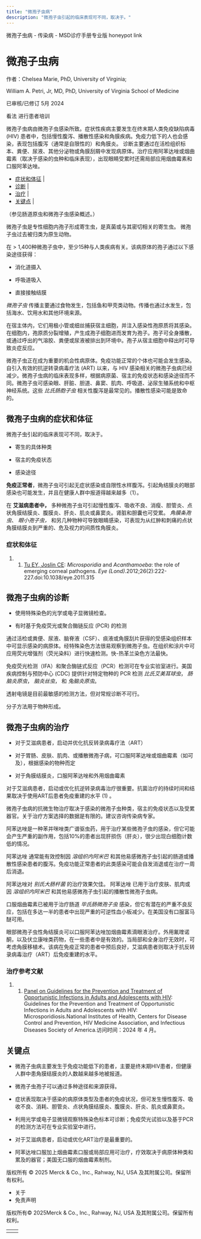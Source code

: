 ```yaml
---
title: "微孢子虫病"
description: "微孢子虫引起的临床表现可不同，取决于。"
---
```


﻿微孢子虫病 \- 传染病 \- MSD诊疗手册专业版 honeypot link

# 微孢子虫病

作者：Chelsea Marie, PhD, University of Virginia;

William A. Petri, Jr, MD, PhD, University of Virginia School of Medicine

已审核/已修订 5月 2024

看法 进行患者培训

微孢子虫病由微孢子虫感染所致。症状性疾病主要发生在终末期人类免疫缺陷病毒 (HIV) 患者中，包括慢性腹泻、播散性感染和角膜疾病。免疫力低下的人也会感染，表现包括腹泻（通常是自限性的）和角膜炎。 诊断主要通过在活检组织标本、粪便、尿液、其他分泌物或角膜刮屑中发现病原体。治疗应用阿苯达唑或烟曲霉素（取决于感染的虫种和临床表现），出现眼睛受累时还需局部应用烟曲霉素和口服阿苯达唑。

- [症状和体征](#症状和体征_v1015824_zh) \|
- [诊断](#诊断_v1015831_zh) \|
- [治疗](#治疗_v1015839_zh) \|
- [关键点](#关键点_v8932953_zh) \|

（参见肠道原虫和微孢子虫感染概述。）

微孢子虫是专性细胞内孢子形成寄生虫，是真菌或与其密切相关的寄生虫。 微孢子虫过去被归类为原生动物。

在 > 1,400种微孢子虫中，至少15种与人类疾病有关。该病原体的孢子通过以下感染途径获得：

- 消化道摄入

- 呼吸道吸入

- 直接接触结膜


_微孢子虫_ 传播主要通过食物发生，包括鱼和甲壳类动物。传播也通过水发生，包括海水、饮用水和其他环境来源。

在宿主体内，它们用极小管或细丝捕获宿主细胞，并注入感染性孢原质将其感染。在细胞内，孢原质分裂增殖，产生成孢子细胞进而发育为孢子。孢子可全身播散，或通过呼出的气溶胶、粪便或尿液被排出到环境中。孢子从宿主细胞中释出时可导致炎症反应。

微孢子虫正在成为重要的机会性病原体。免疫功能正常的个体也可能会发生感染。自引入有效的抗逆转录病毒疗法 (ART) 以来，与 HIV 感染相关的微孢子虫病已经减少。微孢子虫病的临床表现多样，根据病原菌、宿主的免疫状态和感染途径而不同。微孢子虫可感染眼、肝脏、胆道、鼻窦、肌肉、呼吸道、泌尿生殖系统和中枢神经系统。这些 _比氏肠胞子虫_ 相关性腹泻是最常见的。播散性感染可能是致命的。

## 微孢子虫病的症状和体征

微孢子虫引起的临床表现可不同，取决于。

- 寄生的具体种类

- 宿主的免疫状态

- 感染途径


**免疫正常者**，微孢子虫可引起无症状感染或自限性水样腹泻。引起角结膜炎的眼部感染也可能发生，并且在健康人群中报道得越来越多（1）。

在 **艾滋病患者中，** 多种微孢子虫可引起慢性腹泻、吸收不良、消瘦、胆管炎、点状角膜结膜炎、腹膜炎、肝炎、肌炎或鼻窦炎。肾脏和胆囊也可受累。 _角膜条孢虫_、 _眼小孢子虫，_ 和另几种物种可导致眼睛感染，可表现为从红肿和刺痛的点状角膜结膜炎到严重的、危及视力的间质性角膜炎。

### 症状和体征

1. 1. [Tu EY, Joslin CE](https://www.ncbi.nlm.nih.gov/pmc/articles/PMC3272212/): _Microsporidia_ and _Acanthamoeba_: the role of emerging corneal pathogens. _Eye (Lond)_.2012;26(2):222-227.doi:10.1038/eye.2011.315


## 微孢子虫病的诊断

- 使用特殊染色的光学或电子显微镜检查。

- 有时基于免疫荧光或聚合酶链反应 (PCR) 的检测


通过活检或粪便、尿液、脑脊液（CSF）、痰液或角膜刮片获得的受感染组织样本中可显示感染的病原体。经特殊染色方法很易观察到微孢子虫。在组织和涂片中可应用荧光增强剂（荧光染料）进行快速检测。快-热革兰染色方法最快。

免疫荧光检测（IFA）和聚合酶链式反应（PCR）检测可在专业实验室进行。美国疾病控制与预防中心 (CDC) 提供针对特定物种的 PCR 检测 _比氏艾美耳球虫_， _肠脑炎原虫_， _脑炎丝虫_， 和 _兔脑炎原虫_。

透射电镜是目前最敏感的检测方法，但对常规诊断不可行。

分子方法用于物种形成。

## 微孢子虫病的治疗

- 对于艾滋病患者，启动并优化抗反转录病毒疗法（ART）

- 对于胃肠、皮肤、肌肉、或播散微孢子病，可口服阿苯达唑或烟曲霉素（如可及），根据感染的物种而定

- 对于角膜结膜炎，口服阿苯达唑和外用烟曲霉素


对于艾滋病患者，启动或优化抗逆转录病毒治疗很重要。抗菌治疗的持续时间和结果取决于使用ART后患者免疫重建的水平 (1) 。

微孢子虫病的抗微生物治疗取决于感染的微孢子虫种类，宿主的免疫状态以及受累器官。关于治疗方案选择的数据是有限的。建议咨询传染病专家。

阿苯达唑是一种苯并咪唑类广谱驱虫药，用于治疗某些微孢子虫的感染，但它可能会产生严重的副作用，包括10%的患者出现肝损伤（肝炎），很少出现白细胞计数低的情况。

阿苯达唑 通常能有效控制因 _溶组织内阿米巴_ 和其他易感微孢子虫引起的肠道或播散性感染患者的腹泻。免疫功能正常患者的此类感染可能会自发消退或在治疗一周后消退。

阿苯达唑对 _别氏大肠杆菌_ 的治疗效果欠佳。 阿苯达唑 已用于治疗皮肤、肌肉或因 _溶组织内阿米巴_ 和其他易感微孢子虫引起的播散性微孢子虫病。

口服烟曲霉素已被用于治疗肠道 _毕氏肠微孢子虫_ 感染，但它有潜在的严重不良反应，包括在多达一半的患者中出现严重的可逆性血小板减少。在美国没有口服富马醚可用。

眼部微孢子虫性角结膜炎可以口服阿苯达唑加烟曲霉素滴眼液治疗。外用氟喹诺酮，以及伏立康唑类药物，在一些患者中是有效的。当局部和全身治疗无效时，可考虑角膜移植术。该病在免疫正常的患者中预后良好，艾滋病患者则取决于抗反转录病毒治疗（ART）后免疫重建的水平。

### 治疗参考文献

1. 1. [Panel on Guidelines for the Prevention and Treatment of Opportunistic Infections in Adults and Adolescents with HIV](https://clinicalinfo.hiv.gov/en/guidelines/hiv-clinical-guidelines-adult-and-adolescent-opportunistic-infections/microsporidiosis?view=full): Guidelines for the Prevention and Treatment of Opportunistic Infections in Adults and Adolescents with HIV: Microsporidiosis.National Institutes of Health, Centers for Disease Control and Prevention, HIV Medicine Association, and Infectious Diseases Society of America.访问时间：2024 年 4 月。


## 关键点

- 微孢子虫病主要发生于免疫功能低下的患者，主要是终末期HIV患者，但健康人群中患角膜结膜炎的人数越来越多地被报道。

- 微孢子虫孢子可以通过多种途径和来源获得。

- 症状表现取决于感染的病原体类型及患者的免疫状况，但可发生慢性腹泻、吸收不良、消耗、胆管炎、点状角膜结膜炎、腹膜炎、肝炎、肌炎或鼻窦炎。

- 利用光学或电子显微镜观察特殊染色标本可诊断；免疫荧光试验以及基于PCR的检测方法可在专业实验室中进行。

- 对于艾滋病患者，启动或优化ART治疗是最重要的。

- 阿苯达唑口服加上烟曲霉素口服或局部应用可治疗，疗效取决于病原体种类和累及的器官；美国无口服的烟曲霉素制剂。




版权所有 © 2025
Merck & Co., Inc., Rahway, NJ, USA 及其附属公司。保留所有权利。

- 关于
- 免责声明

版权所有© 2025Merck & Co., Inc., Rahway, NJ, USA 及其附属公司。保留所有权利。

|     |     |
| --- | --- |
|  |  |
